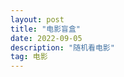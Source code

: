 ```yaml
---
layout: post
title: "电影盲盒"
date: 2022-09-05
description: "随机看电影"
tag: 电影
---
```



<script type = "text/javascript">
  var arr = new Array("https://s138.ananas.chaoxing.com/sv-w9/video/f3/88/e1/ae79e453bfa4a90ab52f89b75039edc4/sd.mp4");
  <iframe width="100%" height="320" src=arr[0] scrolling="no"  border="0" frameborder="no" framespacing="0" allowfullscreen="true"> </iframe>
</script>
